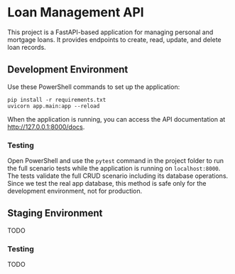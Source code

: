 # Loan Management API

This project is a FastAPI-based application for managing personal and mortgage loans. It provides endpoints to create, read, update, and delete loan records.

## Development Environment

Use these PowerShell commands to set up the application:
```
pip install -r requirements.txt
uvicorn app.main:app --reload
```

When the application is running, you can access the API documentation at http://127.0.0.1:8000/docs.

### Testing

Open PowerShell and use the `pytest` command in the project folder to run the full scenario tests while the application is running on `localhost:8000`. The tests validate the full CRUD scenario including its database operations. Since we test the real app database, this method is safe only for the development environment, not for production.

## Staging Environment

TODO

### Testing

TODO